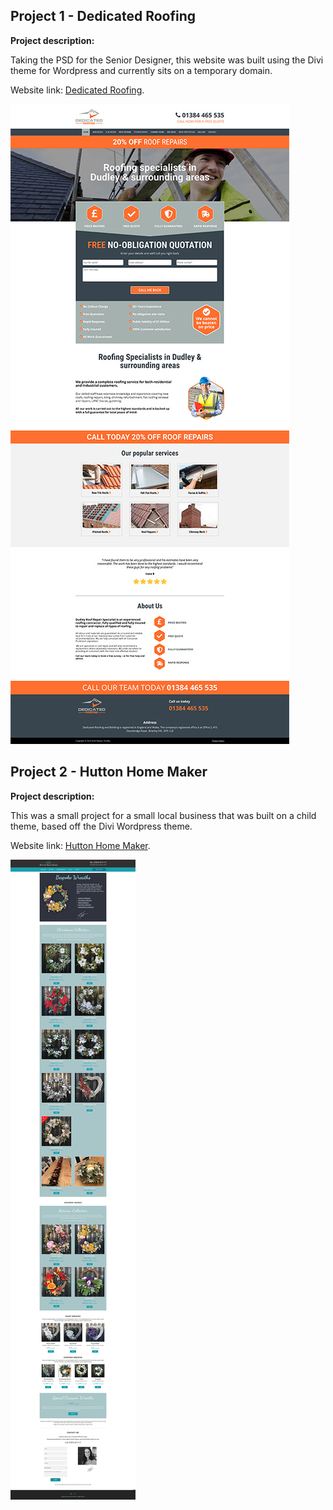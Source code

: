 ## Project 1 - Dedicated Roofing

**Project description:**

Taking the PSD for the Senior Designer, this website was built using the Divi theme for Wordpress and currently sits on a temporary domain.

Website link: [Dedicated Roofing](http://testdomaindigital.co.uk/).

<img src="images/dedicatedroofing-thumb.jpg?raw=true"/>

## Project 2 - Hutton Home Maker

**Project description:**

This was a small project for a small local business that was built on a child theme, based off the Divi Wordpress theme.

Website link: [Hutton Home Maker](https://www.huttonhomemaker.co.uk/).

<img src="images/huttonhomemaker-thumb.jpg?raw=true"/>
